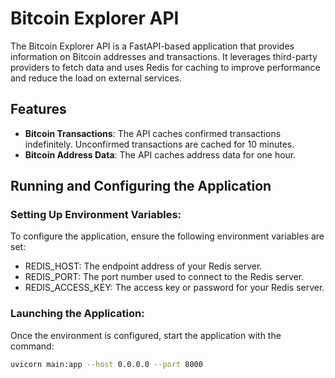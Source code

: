 # Bitcoin Explorer API

The Bitcoin Explorer API is a FastAPI-based application that provides information on Bitcoin addresses and transactions. It leverages third-party providers to fetch data and uses Redis for caching to improve performance and reduce the load on external services.

## Features

- **Bitcoin Transactions**: The API caches confirmed transactions indefinitely. Unconfirmed transactions are cached for 10 minutes.
- **Bitcoin Address Data**: The API caches address data for one hour.

## Running and Configuring the Application

### Setting Up Environment Variables:

To configure the application, ensure the following environment variables are set:

- REDIS_HOST: The endpoint address of your Redis server.
- REDIS_PORT: The port number used to connect to the Redis server.
- REDIS_ACCESS_KEY: The access key or password for your Redis server.

### Launching the Application:
Once the environment is configured, start the application with the command:

```sh
uvicorn main:app --host 0.0.0.0 --port 8000
```
